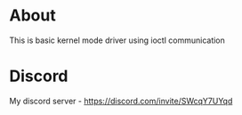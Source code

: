 
# About
This is basic kernel mode driver using ioctl communication
# Discord
My discord server - https://discord.com/invite/SWcqY7UYqd
